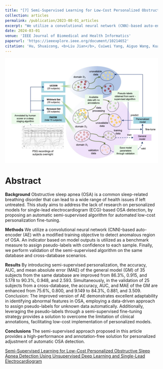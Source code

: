```yaml
---
title: "[7] Semi-Supervised Learning for Low-Cost Personalized Obstructive Sleep Apnea Detection Using Unsupervised Deep Learning and Single-Lead Electrocardiogram"
collection: articles
permalink: /publication/2023-08-01_articles
excerpt: "We utilize a convolutional neural network (CNN)-based auto-encoder (AE) with a modified training objective to detect anomalous region of OSA. An indicator based on model outputs is utilized as a benchmark measure to assign pseudo-labels with confidence to each sample. Finally, we perform validation of the semi-supervised algorithm on the same database and cross-database scenarios.<br/><br/><img src='/images/JBHI-2.jpg'><br/>"
date: 2024-03-01
venue: 'IEEE Journal of Biomedical and Health Informatics'
paperurl: 'https://ieeexplore.ieee.org/document/10214652' 
citation: 'Hu, Shuaicong, <b>Liu Jian</b>, Cuiwei Yang, Aiguo Wang, Kuanzheng Li, and Wenxin Liu. "Semi-supervised learning for low-cost personalized obstructive sleep apnea detection using unsupervised deep learning and single-lead electrocardiogram." IEEE Journal of Biomedical and Health Informatics (2023).'
---
```


![](/images/JBHI-2.jpg)

Abstract
==========
**Background**
Obstructive sleep apnea (OSA) is a common sleep-related breathing disorder that can lead to a wide range of health issues if left untreated. This study aims to address the lack of research on personalized models for single-lead electrocardiogram (ECG)-based OSA detection, by proposing an automatic semi-supervised algorithm for automated low-cost personalization fine-tuning.

**Methods**
We utilize a convolutional neural network (CNN)-based auto-encoder (AE) with a modified training objective to detect anomalous region of OSA. An indicator based on model outputs is utilized as a benchmark measure to assign pseudo-labels with confidence to each sample. Finally, we perform validation of the semi-supervised algorithm on the same database and cross-database scenarios.

**Results**
By introducing semi-supervised personalization, the accuracy, AUC, and mean absolute error (MAE) of the general model (GM) of 35 subjects from the same database are improved from 86.3%, 0.915, and 5.178 to 90.3%, 0.948, and 2.593. Simultaneously, in the validation of 25 subjects from a cross-database, the accuracy, AUC, and MAE of the GM are enhanced from 75.6%, 0.800, and 9.149 to 84.3%, 0.881, and 3.509. Conclusion: The improved version of AE demonstrates excellent adaptability in identifying abnormal features in OSA, employing a data-driven approach to assign pseudo-labels for unknown data automatically. Additionally, leveraging the pseudo-labels through a semi-supervised fine-tuning strategy provides a solution to overcome the limitation of clinical annotations, facilitating low-cost implementation of personalized models.

**Conclusions**
 The semi-supervised approach proposed in this article provides a high-performance and annotation-free solution for personalized adjustment of automatic OSA detection.
 
<dl>
	<script type="text/javascript" src="//cdn.plu.mx/widget-details.js"></script>
	<a href="https://plu.mx/plum/a/?doi= 10.1109/jbhi.2023.3304299" class="plumx-details" data-site="plum" data-hide-when-empty="true">Semi-Supervised Learning for Low-Cost Personalized Obstructive Sleep Apnea Detection Using Unsupervised Deep Learning and Single-Lead Electrocardiogram</a>
</dl>

<dl>
	<script type="text/javascript" src="https://d1bxh8uas1mnw7.cloudfront.net/assets/embed.js"></script><div class="altmetric-embed" data-badge-type="donut" data-altmetric-id="159566645"></div>
</dl>
